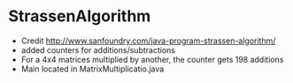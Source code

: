 # StrassenAlgorithm
- Credit http://www.sanfoundry.com/java-program-strassen-algorithm/
- added counters for additions/subtractions
- For a 4x4 matrices multiplied by another, the counter gets 198 additions
- Main located in MatrixMultiplicatio.java
